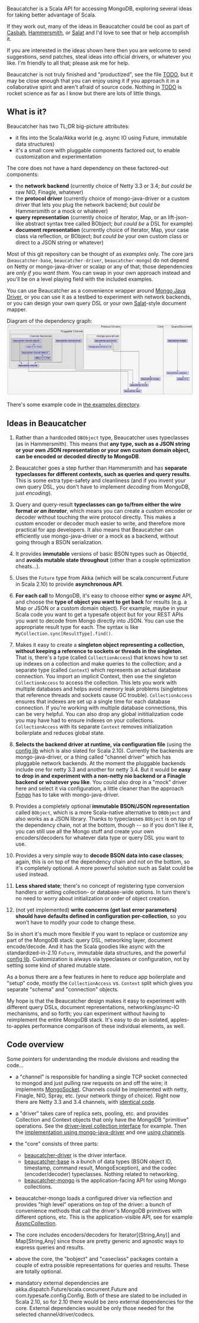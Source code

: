 Beaucatcher is a Scala API for accessing MongoDB, exploring
several ideas for taking better advantage of Scala.

If they work out, many of the ideas in Beaucatcher could be cool
as part of [Casbah](https://github.com/mongodb/casbah),
[Hammersmith](https://github.com/bwmcadams/hammersmith), or
[Salat](https://github.com/novus/salat) and I'd love to see that
or help accomplish it.

If you are interested in the ideas shown here then you are welcome
to send suggestions, send patches, steal ideas into official
drivers, or whatever you like. I'm friendly to all that; please
ask me for help.

Beaucatcher is not truly finished and "productized", see the file
[TODO](https://github.com/havocp/beaucatcher/blob/master/TODO),
but it may be close enough that you can enjoy using it if you
approach it in a collaborative spirit and aren't afraid of source
code.  Nothing in
[TODO](https://github.com/havocp/beaucatcher/blob/master/TODO) is
rocket science as far as I know but there are lots of little
things.

## What is it?

Beaucatcher has two TL;DR big-picture attributes:

 - it fits into the Scala/Akka world (e.g. async IO using Future,
   immutable data structures)
 - it's a small core with pluggable components factored out, to
   enable customization and experimentation

The core does not have a hard dependency on these factored-out
components:

 - the **network backend** (currently choice of Netty 3.3 or 3.4;
   _but could be_ raw NIO, Finagle, whatever)
 - the **protocol driver** (currently choice of mongo-java-driver
   or a custom driver that lets you plug the network backend; _but
   could be_ Hammersmith or a mock or whatever)
 - **query representation** (currently choice of Iterator, Map, or
   an lift-json-like abstract syntax tree called BObject; _but
   could be_ a DSL for example)
 - **document representation** (currently choice of Iterator, Map,
   your case class via reflection, or BObject; _but could be_ your
   own custom class or direct to a JSON string or whatever)

Most of this git repository can be thought of as _examples_
only. The core jars (`beaucatcher-base`, `beaucatcher-driver`,
`beaucatcher-mongo`) do not depend on Netty or mongo-java-driver
or scalap or any of that; those dependencies are _only if you want
them_. You can swap in your own approach instead and you'll be on
a level playing field with the included examples.

You can use Beaucatcher as a convenience wrapper around
[Mongo Java Driver](https://github.com/mongodb/mongo-java-driver),
or you can use it as a testbed to experiment with network
backends, or you can design your own query DSL or your own
[Salat](https://github.com/novus/salat)-style document mapper.

Diagram of the dependency graph: <a
href="http://github.com/havocp/beaucatcher/raw/master/Dependencies.png"><img
src="http://github.com/havocp/beaucatcher/raw/master/Dependencies.png"
alt="Dependency graph"/></a>

There's some example code in
[the examples directory](https://github.com/havocp/beaucatcher/blob/master/examples/).

## Ideas in Beaucatcher

1. Rather than a hardcoded `DBObject` type, Beaucatcher uses
typeclasses (as in Hammersmith). This means that **any type, such as
a JSON string or your own JSON representation or your own custom
domain object, can be encoded or decoded directly to MongoDB**.

2. Beaucatcher goes a step further than Hammersmith and has
**separate typeclasses for different contexts, such as queries and
query results**. This is some extra type-safety and cleanliness
(and if you invent your own query DSL, you don't have to implement
_decoding_ from MongoDB, just _encoding_).

3. Query and query-result **typeclasses can go to/from either the
wire format _or an iterator_**, which means you can create a
custom encoder or decoder without touching the wire protocol
directly.  This makes a custom encoder or decoder much easier to
write, and therefore more practical for app developers.  It also
means that Beaucatcher can efficiently use mongo-java-driver or a
mock as a backend, without going through a BSON serialization.

4. It provides **immutable** versions of basic BSON types such as
ObjectId, and **avoids mutable state throughout** (other than a
couple optimization cheats...).

5. Uses the `Future` type from Akka (which will be
scala.concurrent.Future in Scala 2.10) to provide **asynchronous
API**.

6. **For each call** to MongoDB, it's easy to choose either **sync
or async** API, and choose the **type of object you want to get
back** for results (e.g. a Map or JSON or a custom domain
object). For example, maybe in your Scala code you want to get a
typesafe object but for your REST APIs you want to decode from
Mongo directly into JSON. You can use the appropriate result type
for each. The syntax is like
`MyCollection.sync[ResultType].find()`.

7. Makes it easy to create a **singleton object representing a
collection, without keeping a reference to sockets or threads in
the singleton**. That is, there's a type (called
`CollectionAccess`) that knows how to set up indexes on a
collection and make queries to the collection; and a separate type
(called `Context`) which represents an actual database
connection. You import an implicit Context, then use the singleton
`CollectionAccess` to access the collection. This lets you work
with multiple databases and helps avoid memory leak problems
(singletons that reference threads and sockets cause GC
trouble). `CollectionAccess` ensures that indexes are set up a
single time for each database connection. If you're working with
multiple database connections, this can be very helpful. You can
also drop any global inititialization code you may have had to
ensure indexes on your collections. `CollectionAccess` with its
separate `Context` removes initialization boilerplate and reduces
global state.

8. **Selects the backend driver at runtime, via configuration
file** (using the
[config lib](https://github.com/typesafehub/config) which is also
slated for Scala 2.10). Currently the backends are
mongo-java-driver, or a thing called "channel driver" which has
pluggable network backends. At the moment the pluggable backends
include one for netty 3.3 and another for netty 3.4. But it would
be **easy to drop in and experiment with a non-netty nio backend
or a Finagle backend or whatever you like**. You could also drop
in a "mock" driver here and select it via configuration, a little
cleaner than the approach
[Fongo](https://github.com/foursquare/fongo) has to take with
mongo-java-driver.

9. Provides a completely optional **immutable BSON/JSON
representation** called `BObject`, which is a more Scala-native
alternative to `DBObject` and also works as a JSON library. Thanks
to typeclasses `BObject` is on _top_ of the dependency chain, not
at the bottom, though -- so if you don't like it, you can still
use all the Mongo stuff and create your own encoders/decoders for
whatever data type or query DSL you want to use.

10. Provides a very simple way to **decode BSON data into case
classes**; again, this is on top of the dependency chain and not on
the bottom, so it's completely optional. A more powerful solution
such as Salat could be used instead.

11. **Less shared state**; there's no concept of registering type
conversion handlers or setting collection- or database-wide
options. In turn there's no need to worry about initialization or
order of object creation.

12. (not yet implemented) **write concerns (get last error
parameters) should have defaults defined in configuration
per-collection**, so you won't have to modify your code to change
these.

So in short it's much more flexible if you want to replace or
customize any part of the MongoDB stack: query DSL, networking
layer, document encode/decode. And it has the Scala goodies like
async with the standardized-in-2.10 `Future`, immutable data
structures, and the powerful
[config lib](https://github.com/typesafehub/config).
Customization is always via typeclasses or configuration, not by
setting some kind of shared mutable state.

As a bonus there are a few features in here to reduce app
boilerplate and "setup" code, mostly the `CollectionAccess`
vs. `Context` split which gives you separate "schema" and
"connection" objects.

My hope is that the Beaucatcher design makes it easy to experiment
with different query DSLs, document representations,
networking/async-IO mechanisms, and so forth; you can experiment
without having to reimplement the entire MongoDB stack. It's easy
to do an isolated, apples-to-apples performance comparison of
these individual elements, as well.

## Code overview

Some pointers for understanding the module divisions and reading
the code...

 - a "channel" is responsible for handling a single TCP socket
   connected to mongod and just pulling raw requests on and off
   the wire; it implements
   [MongoSocket](https://github.com/havocp/beaucatcher/blob/master/channel/src/main/scala/org/beaucatcher/channel/MongoSocket.scala). Channels
   could be implemented with netty, Finagle, NIO, Spray, etc. (your network thingy of
   choice). Right now there are Netty 3.3 and 3.4 channels, with
   [identical code](https://github.com/havocp/beaucatcher/blob/master/channel-netty/src/main/scala/org/beaucatcher/channel/netty/NettyMongoSocket.scala).

 - a "driver" takes care of replica sets, pooling, etc. and
   provides Collection and Context objects that only have the
   MongoDB "primitive" operations. See the
   [driver-level collection interface](https://github.com/havocp/beaucatcher/blob/master/driver/src/main/scala/org/beaucatcher/driver/DriverCollection.scala)
   for example. Then the
   [implementation using mongo-java-driver](https://github.com/havocp/beaucatcher/blob/master/jdriver/src/main/scala/org/beaucatcher/mongo/jdriver/JavaDriverCollection.scala)
   and one
   [using channels](https://github.com/havocp/beaucatcher/blob/master/channel-driver/src/main/scala/org/beaucatcher/mongo/cdriver/ChannelDriverAsyncCollection.scala).

 - the "core" consists of three parts:
   - [beaucatcher-driver](https://github.com/havocp/beaucatcher/tree/master/driver) is the driver interface.
   - [beaucatcher-base](https://github.com/havocp/beaucatcher/tree/master/base) is a bunch of data types (BSON object ID,
     timestamp, command result, MongoException), and the codec
     (encoder/decoder) typeclasses. Nothing related to networking.
   - [beaucatcher-mongo](https://github.com/havocp/beaucatcher/tree/master/mongo)
     is the application-facing API for using Mongo collections.

 - beaucatcher-mongo loads a configured driver via reflection and
   provides "high level" operations on top of the driver: a bunch
   of convenience methods that call the driver's MongoDB
   primitives with different options, etc.  This is the
   application-visible API, see for example
   [AsyncCollection](https://github.com/havocp/beaucatcher/blob/master/mongo/src/main/scala/org/beaucatcher/mongo/AsyncCollection.scala).

 - The core includes encoders/decoders for Iterator[(String,Any)]
   and Map[String,Any] since those are pretty generic and
   agnostic ways to express queries and results.

 - above the core, the "bobject" and "caseclass" packages contain
   a couple of extra possible representations for queries and
   results. These are totally optional.

 - mandatory external dependencies are
   akka.dispatch.Future/scala.concurrent.Future and
   com.typesafe.config.Config. Both of these are slated to be
   included in Scala 2.10, so for 2.10 there would be zero
   external dependencies for the core. External dependencies would
   be only those needed for the selected channel/driver/codecs.
